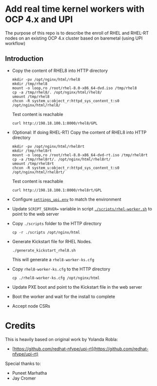 # Add real time kernel workers with OCP 4.x and UPI

The purpose of this repo is to describe the enroll of RHEL and RHEL-RT nodes on an existing OCP 4.x cluster based on baremetal (using UPI workflow)

## Introduction

- Copy the content of RHEL8 into HTTP directory

    ```
    mkdir -pv /opt/nginx/html/rhel8
    mkdir /tmp/rhel8
    mount -o loop,ro /root/rhel-8.0-x86_64-dvd.iso /tmp/rhel8
    cp -a /tmp/rhel8/. /opt/nginx/html/rhel8/
    umount /tmp/rhel8
    chcon -R system_u:object_r:httpd_sys_content_t:s0 /opt/nginx/html/rhel8/
    ```
    Test content is reachable

    ```
    curl http://198.18.100.1:8000/rhel8/GPL 
    ```


- (Optional: If doing RHEL-RT) Copy the content of RHEL8 into HTTP directory

    ```
    mkdir -pv /opt/nginx/html/rhel8rt
    mkdir /tmp/rhel8rt
    mount -o loop,ro /root/rhel-8.0-x86_64-dvd-rt.iso /tmp/rhel8rt 
    cp -a /tmp/rhel8rt/. /opt/nginx/html/rhel8rt/
    umount /tmp/rhel8rt
    chcon -R system_u:object_r:httpd_sys_content_t:s0 /opt/nginx/html/rhel8rt/
    ```
    Test content is reachable

    ```
    curl http://198.18.100.1:8000/rhel8rt/GPL 
    ```

- Configure [`settings_upi.env`](scripts/settings_upi.env-UPDATETHIS) to match the environment

- Update `SCRIPT_SERVER=` variable in script [`./scripts/rhel-worker.sh`](scripts/rhel-worker.sh) to point to the web server

- Copy `./scripts` folder to the HTTP directory

    ```
    cp -r ./scripts /opt/nginx/html
    ```
- Generate Kickstart file for RHEL Nodes.

    ```
    ./generate_kickstart_rhel8.sh
    ```
    This will generate a `rhel8-worker-ks.cfg`

- Copy `rhel8-worker-ks.cfg` to the HTTP directory
    ```
    cp ./rhel8-worker-ks.cfg /opt/nginx/html
    ```

- Update PXE boot and point to the Kickstart file in the web server
- Boot the worker and wait for the install to complete
- Accept node CSRs

# Credits
This is heavily based on original work by Yolanda Robla:
- [https://github.com/redhat-nfvpe/upi-rt](https://github.com/redhat-nfvpe/upi-rt)

Special thanks to:
- Puneet Marhatha
- Jay Cromer